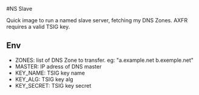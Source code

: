 #NS Slave

Quick image to run a named slave server, fetching my DNS Zones.
AXFR requires a valid TSIG key.

## Env

  * ZONES: list of DNS Zone to transfer. eg: "a.example.net b.exemple.net"
  * MASTER: IP adress of DNS master
  * KEY_NAME: TSIG key name
  * KEY_ALG: TSIG key alg
  * KEY_SECRET: TSIG key secret


